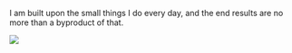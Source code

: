I am built upon the small things I do every day, and the end results are no more than a byproduct of that.

![](http://moe-counter.es3n1n.eu/@sjakk?name=sjakk&theme=rule34&padding=7&offset=0&align=top&scale=0.5&pixelated=1&darkmode=1&prefix=8)
